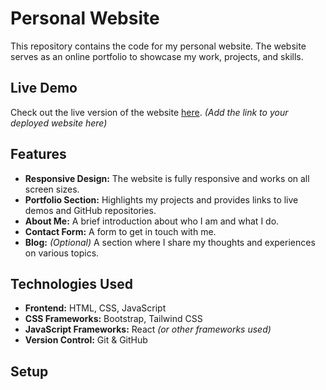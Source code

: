 # Personal Website

This repository contains the code for my personal website. The website serves as an online portfolio to showcase my work, projects, and skills.

## Live Demo

Check out the live version of the website [here](https://www.uclubs.in/). *(Add the link to your deployed website here)*

## Features

- **Responsive Design:** The website is fully responsive and works on all screen sizes.
- **Portfolio Section:** Highlights my projects and provides links to live demos and GitHub repositories.
- **About Me:** A brief introduction about who I am and what I do.
- **Contact Form:** A form to get in touch with me.
- **Blog:** *(Optional)* A section where I share my thoughts and experiences on various topics.

## Technologies Used

- **Frontend:** HTML, CSS, JavaScript
- **CSS Frameworks:** Bootstrap, Tailwind CSS
- **JavaScript Frameworks:** React *(or other frameworks used)*
- **Version Control:** Git & GitHub

## Setup

